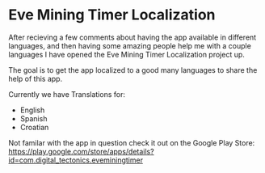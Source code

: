 # Eve Mining Timer Localization
After recieving a few comments about having the app available in different languages, and then having some amazing people help me with a couple languages I have opened the Eve Mining Timer Localization project up.

The goal is to get the app localized to a good many languages to share the help of this app.

Currently we have Translations for:
- English
- Spanish
- Croatian


Not familar with the app in question check it out on the Google Play Store:
https://play.google.com/store/apps/details?id=com.digital_tectonics.eveminingtimer

